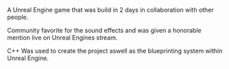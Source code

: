 A Unreal Engine game that was build in 2 days in collaboration with other people.

Community favorite for the sound effects and was given a honorable mention live on Unreal Engines stream.


C++ Was used to create the project aswell as the blueprinting system within Unreal Engine.
